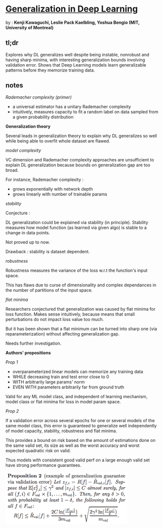 # [Generalization in Deep Learning](https://arxiv.org/pdf/1710.05468.pdf)

by : **Kenji Kawaguchi, Leslie Pack Kaelbling, Yoshua Bengio (MIT, University of Montreal)**

## tl;dr

Explores why DL generalizes well despite being instable, nonrobust and having sharp minima, with interesting generalization bounds involving validation error. Shows that Deep Learning models learn generalizable patterns before they memorize training data. 

## notes

*Rademacher complexity (primer)*

* a universal estimator has a unitary Rademacher complexity
* intuitively, measures capacity to fit a random label on data sampled from a given probability distribution

**Generalization theory**

Several leads in generalization theory to explain why DL generalizes so well while being able to overfit whole dataset are flawed.

*model complexity*

VC dimension and Rademacher complexity approaches are unsufficient to explain DL generalization because bounds on generalization gap are too broad.

For instance, Rademacher complexity :

* grows exponentially with network depth
* grows linearly with number of trainable params

*stability*

Conjecture :

DL generalization could be explained via stability (in principle). Stability measures how model function (as learned via given algo) is stable to a change in data points.

Not proved up to now.

Drawback : stability is dataset dependent.

*robustness*

Robustness measures the variance of the loss w.r.t the function's input space.

This has flaws due to curse of dimensionality and complex dependances in the number of partitions of the input space.

*flat minima*

Researchers conjectured that generalization was caused by flat minima for loss function. Makes sense intuitively, because means that small perturbations do not impact loss value too much.

But it has been shown that a flat minimum can be turned into sharp one (via reparameterization) without affecting generalization gap.

Needs further investigation.

**Authors' propositions**

*Prop 1*

* overparameterized linear models can memorize any training data 
* WHILE decreasing train and test error close to 0
* WITH arbitrarily large params' norm
* EVEN WITH parameters arbitrarily far from ground truth

Valid for any ML model class, and independent of learning mechanism, model class or flat minima for loss in model param space.

*Prop 2*

If a validation error across several epochs for one or several models of the same model class, this error is guaranteed to generalize well independently of model capacity, stability, robustness and flat minima.

This provides a bound on risk based on the amount of estimations done on the same valid set, its size as well as the worst accuracy and worst expected quadratic risk on valid.

Thus models with consistent good valid perf on a large enough valid set have strong performance guarantees.

<img src="../imgs/ubpvif4.png" alt="" width="400"/>